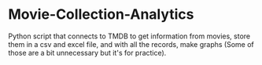 # Movie-Collection-Analytics
Python script that connects to TMDB to get information from movies, store them in a csv and excel file, and with all the records, make graphs (Some of those are a bit unnecessary but it's for practice).
